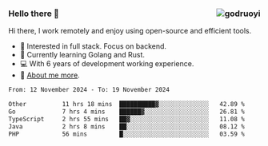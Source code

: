 ### Hello there 👋 <img align="right" src="https://github-readme-stats.vercel.app/api?username=godruoyi&show_icons=true" alt="godruoyi" />

Hi there, I work remotely and enjoy using open-source and efficient tools.

- 🔭 Interested in full stack. Focus on backend.
- 🌱 Currently learning Golang and Rust.
- 💻 With 6 years of development working experience.
- 👒 [About me more](https://godruoyi.com/posts/about-godruoyi).



<!--START_SECTION:waka-->

```txt
From: 12 November 2024 - To: 19 November 2024

Other          11 hrs 18 mins  ██████████▓░░░░░░░░░░░░░░   42.89 %
Go             7 hrs 4 mins    ██████▓░░░░░░░░░░░░░░░░░░   26.81 %
TypeScript     2 hrs 55 mins   ██▓░░░░░░░░░░░░░░░░░░░░░░   11.08 %
Java           2 hrs 8 mins    ██░░░░░░░░░░░░░░░░░░░░░░░   08.12 %
PHP            56 mins         █░░░░░░░░░░░░░░░░░░░░░░░░   03.59 %
```

<!--END_SECTION:waka-->
